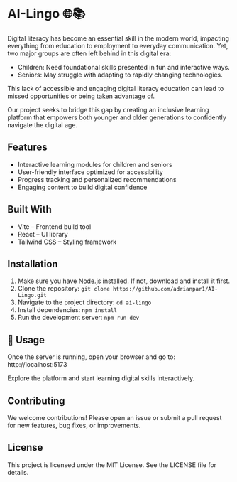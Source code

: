 # AI-Lingo 🌐📚

Digital literacy has become an essential skill in the modern world, impacting everything from education to employment to everyday communication. Yet, two major groups are often left behind in this digital era:

- Children: Need foundational skills presented in fun and interactive ways.
- Seniors: May struggle with adapting to rapidly changing technologies.

This lack of accessible and engaging digital literacy education can lead to missed opportunities or being taken advantage of.

Our project seeks to bridge this gap by creating an inclusive learning platform that empowers both younger and older generations to confidently navigate the digital age.

## Features

- Interactive learning modules for children and seniors
- User-friendly interface optimized for accessibility
- Progress tracking and personalized recommendations
- Engaging content to build digital confidence

## Built With

- Vite – Frontend build tool
- React – UI library
- Tailwind CSS – Styling framework

## Installation

1. Make sure you have [Node.js](https://nodejs.org/) installed. If not, download and install it first.
2. Clone the repository:
```git clone https://github.com/adrianpar1/AI-Lingo.git```
3. Navigate to the project directory:
```cd ai-lingo```
4. Install dependencies:
```npm install```
5. Run the development server:
```npm run dev```


## 🚀 Usage

Once the server is running, open your browser and go to:
http://localhost:5173

Explore the platform and start learning digital skills interactively.

## Contributing

We welcome contributions! Please open an issue or submit a pull request for new features, bug fixes, or improvements.

## License

This project is licensed under the MIT License. See the LICENSE file for details.


